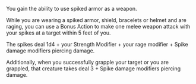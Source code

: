 You gain the ability to use spiked armor as a weapon.

While you are wearing a spiked armor, shield, bracelets or helmet and are raging, you can use a Bonus Action to make one melee weapon attack with your spikes at a target within 5 feet of you. 

The spikes deal 1d4 + your Strength Modifier + your rage modifier + Spike damage modifiers piercing damage.

Additionally, when you successfully grapple your target or you are grappled, that creature takes deal 3 + Spike damage modifiers piercing damage.